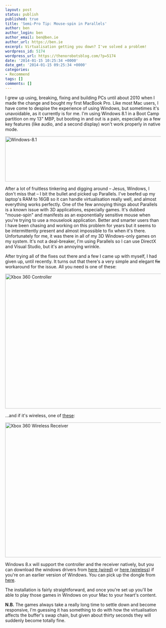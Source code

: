 ```yaml
---
layout: post
status: publish
published: true
title: 'Semi-Pro Tip: Mouse-spin in Parallels'
author: ben
author_login: ben
author_email: ben@ben.ie
author_url: https://ben.ie
excerpt: Virtualisation getting you down? I've solved a problem!
wordpress_id: 5174
wordpress_url: https://thenorobotsblog.com/?p=5174
date: '2014-01-15 10:25:34 +0000'
date_gmt: '2014-01-15 09:25:34 +0000'
categories:
- Recommend
tags: []
comments: []
---
```

<p>I grew up using, breaking, fixing and building PCs until about 2010 when I made the change and bought my first MacBook Pro. Like most Mac users, I have come to despise the experience of using Windows, but sometimes it's unavoidable, as it currently is for me. I'm using Windows 8.1 in a Boot Camp partition on my 13" MBP, but booting in and out is a pain, especially as a few key features (like audio, and a second display) won't work properly in native mode.</p>
<p><img class="aligncenter size-large wp-image-5178" alt="Windows-8.1" src="assets/uploads/norobots/uploads/2014/01/Windows-8.1-1024x259.jpg" width="580" height="146" /></p>
<p>After a lot of fruitless tinkering and digging around – Jesus, Windows, I don't miss that – I bit the bullet and picked up Parallels. I've beefed up my laptop's RAM to 16GB so it can handle virtualisation really well, and almost everything works perfectly. One of the few annoying things about Parallels is a known issue with 3D applications, especially games. It's dubbed "mouse-spin" and manifests as an exponentially sensitive mouse when you're trying to use a mouselook application. Better and smarter users than I have been chasing and working on this problem for years but it seems to be intermittently present and almost impossible to fix when it's there. Unfortunately for me, it was there in all of my 3D Windows-only games on my system. It's not a deal-breaker, I'm using Parallels so I can use DirectX and Visual Studio, but it's an annoying wrinkle.</p>
<p>After trying all of the fixes out there and a few I came up with myself, I had given up, until recently. It turns out that there's a very simple and elegant <del>fix</del> workaround for the issue. All you need is one of these:</p>
<p><img class="aligncenter size-large wp-image-5175" alt="Xbox 360 Controller" src="assets/uploads/norobots/uploads/2014/01/IMG_0024-1024x768.jpg" width="580" height="435" /></p>
<p>...and if it's wireless, one of <a href="https://www.amazon.co.uk/Xbox-Wireless-Gaming-Receiver-Windows/dp/B000MGVAAQ/ref=sr_1_1?ie=UTF8&amp;qid=1389797181&amp;sr=8-1&amp;keywords=xbox+wireless+receiver" target="_blank">these</a>:</p>
<p><img class="aligncenter size-large wp-image-5176" alt="Xbox 360 Wireless Receiver" src="assets/uploads/norobots/uploads/2014/01/IMG_0019-1024x768.jpg" width="580" height="435" /></p>
<p>Windows 8.x will support the controller and the receiver natively, but you can download the windows drivers from <a href="https://www.microsoft.com/hardware/en-us/d/xbox-360-controller-for-windows" target="_blank">here (wired)</a> or <a href="https://www.microsoft.com/hardware/en-us/d/xbox-360-wireless-controller-for-windows" target="_blank">here (wireless)</a> if you're on an earlier version of Windows. You can pick up the dongle from <a href="https://www.amazon.co.uk/Xbox-Wireless-Gaming-Receiver-Windows/dp/B000MGVAAQ/ref=sr_1_1?ie=UTF8&amp;qid=1389797181&amp;sr=8-1&amp;keywords=xbox+wireless+receiver" target="_blank">here</a>.</p>
<p>The installation is fairly straightforward, and once you're set up you'll be able to play those games in Windows on your Mac to your heart's content.</p>
<p><strong>N.B.</strong> The games always take a really long time to settle down and become responsive, I'm guessing it has something to do with how the virtualisation affects the buffer's swap chain, but given about thirty seconds they will suddenly become totally fine.</p>

